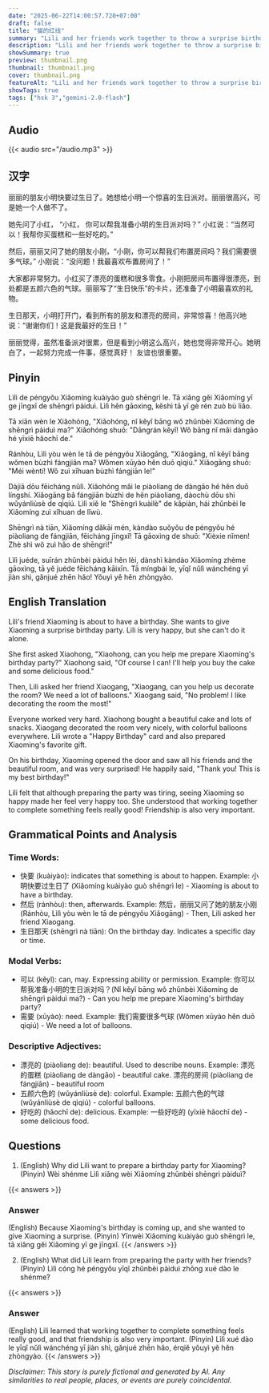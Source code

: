 ```yaml
---
date: "2025-06-22T14:00:57.720+07:00"
draft: false
title: "猫的红线"
summary: "Lili and her friends work together to throw a surprise birthday party for Xiaoming, realizing the joy of collaboration and the importance of friendship."
description: "Lili and her friends work together to throw a surprise birthday party for Xiaoming, realizing the joy of collaboration and the importance of friendship."
showSummary: true
preview: thumbnail.png
thumbnail: thumbnail.png
cover: thumbnail.png
featureAlt: "Lili and her friends work together to throw a surprise birthday party for Xiaoming, realizing the joy of collaboration and the importance of friendship."
showTags: true
tags: ["hsk 3","gemini-2.0-flash"]
---
```


## Audio
{{< audio src="/audio.mp3" >}}

## 汉字

丽丽的朋友小明快要过生日了。她想给小明一个惊喜的生日派对。丽丽很高兴，可是她一个人做不了。

她先问了小红， “小红， 你可以帮我准备小明的生日派对吗？” 小红说：“当然可以！我帮你买蛋糕和一些好吃的。”

然后，丽丽又问了她的朋友小刚，“小刚，你可以帮我们布置房间吗？我们需要很多气球。” 小刚说：“没问题！我最喜欢布置房间了！”

大家都非常努力。小红买了漂亮的蛋糕和很多零食。小刚把房间布置得很漂亮，到处都是五颜六色的气球。丽丽写了“生日快乐”的卡片，还准备了小明最喜欢的礼物。

生日那天，小明打开门，看到所有的朋友和漂亮的房间，非常惊喜！他高兴地说：“谢谢你们！这是我最好的生日！”

丽丽觉得，虽然准备派对很累，但是看到小明这么高兴，她也觉得非常开心。她明白了，一起努力完成一件事，感觉真好！ 友谊也很重要。

## Pinyin

Lìlì de péngyǒu Xiǎomíng kuàiyào guò shēngrì le. Tā xiǎng gěi Xiǎomíng yī ge jīngxǐ de shēngrì pàiduì. Lìlì hěn gāoxìng, kěshì tā yī gè rén zuò bù liǎo.

Tā xiān wèn le Xiǎohóng, "Xiǎohóng, nǐ kěyǐ bāng wǒ zhǔnbèi Xiǎomíng de shēngrì pàiduì ma?" Xiǎohóng shuō: "Dāngrán kěyǐ! Wǒ bāng nǐ mǎi dàngāo hé yīxiē hǎochī de."

Ránhòu, Lìlì yòu wèn le tā de péngyǒu Xiǎogāng, "Xiǎogāng, nǐ kěyǐ bāng wǒmen bùzhì fángjiān ma? Wǒmen xūyào hěn duō qìqiú." Xiǎogāng shuō: "Méi wèntí! Wǒ zuì xǐhuan bùzhì fángjiān le!"

Dàjiā dōu fēicháng nǔlì. Xiǎohóng mǎi le piàoliang de dàngāo hé hěn duō língshí. Xiǎogāng bǎ fángjiān bùzhì de hěn piàoliang, dàochù dōu shì wǔyánliùsè de qìqiú. Lìlì xiě le "Shēngrì kuàilè" de kǎpiàn, hái zhǔnbèi le Xiǎomíng zuì xǐhuan de lǐwù.

Shēngrì nà tiān, Xiǎomíng dǎkāi mén, kàndào suǒyǒu de péngyǒu hé piàoliang de fángjiān, fēicháng jīngxǐ! Tā gāoxìng de shuō: "Xièxie nǐmen! Zhè shì wǒ zuì hǎo de shēngrì!"

Lìlì juéde, suīrán zhǔnbèi pàiduì hěn lèi, dànshì kàndào Xiǎomíng zhème gāoxìng, tā yě juéde fēicháng kāixīn. Tā míngbái le, yīqǐ nǔlì wánchéng yī jiàn shì, gǎnjué zhēn hǎo! Yǒuyì yě hěn zhòngyào.

## English Translation

Lili's friend Xiaoming is about to have a birthday. She wants to give Xiaoming a surprise birthday party. Lili is very happy, but she can't do it alone.

She first asked Xiaohong, "Xiaohong, can you help me prepare Xiaoming's birthday party?" Xiaohong said, "Of course I can! I'll help you buy the cake and some delicious food."

Then, Lili asked her friend Xiaogang, "Xiaogang, can you help us decorate the room? We need a lot of balloons." Xiaogang said, "No problem! I like decorating the room the most!"

Everyone worked very hard. Xiaohong bought a beautiful cake and lots of snacks. Xiaogang decorated the room very nicely, with colorful balloons everywhere. Lili wrote a "Happy Birthday" card and also prepared Xiaoming's favorite gift.

On his birthday, Xiaoming opened the door and saw all his friends and the beautiful room, and was very surprised! He happily said, "Thank you! This is my best birthday!"

Lili felt that although preparing the party was tiring, seeing Xiaoming so happy made her feel very happy too. She understood that working together to complete something feels really good! Friendship is also very important.

## Grammatical Points and Analysis

### Time Words:

-  快要 (kuàiyào): indicates that something is about to happen. Example: 小明快要过生日了 (Xiǎomíng kuàiyào guò shēngrì le) - Xiaoming is about to have a birthday.
-  然后 (ránhòu): then, afterwards. Example: 然后，丽丽又问了她的朋友小刚 (Ránhòu, Lìlì yòu wèn le tā de péngyǒu Xiǎogāng) - Then, Lili asked her friend Xiaogang.
- 生日那天 (shēngrì nà tiān): On the birthday day. Indicates a specific day or time.

### Modal Verbs:

- 可以 (kěyǐ): can, may. Expressing ability or permission. Example: 你可以帮我准备小明的生日派对吗？(Nǐ kěyǐ bāng wǒ zhǔnbèi Xiǎomíng de shēngrì pàiduì ma?) - Can you help me prepare Xiaoming's birthday party?
- 需要 (xūyào): need. Example: 我们需要很多气球 (Wǒmen xūyào hěn duō qìqiú) - We need a lot of balloons.

### Descriptive Adjectives:

- 漂亮的 (piàoliang de): beautiful. Used to describe nouns. Example: 漂亮的蛋糕 (piàoliang de dàngāo) - beautiful cake. 漂亮的房间 (piàoliang de fángjiān) - beautiful room
- 五颜六色的 (wǔyánliùsè de): colorful. Example: 五颜六色的气球 (wǔyánliùsè de qìqiú) - colorful balloons.
- 好吃的 (hǎochī de): delicious. Example: 一些好吃的 (yīxiē hǎochī de) - some delicious food.

## Questions

1.  (English) Why did Lili want to prepare a birthday party for Xiaoming? (Pinyin) Wèi shénme Lìlì xiǎng wèi Xiǎomíng zhǔnbèi shēngrì pàiduì?

{{< answers >}}
### Answer
(English) Because Xiaoming's birthday is coming up, and she wanted to give Xiaoming a surprise. (Pinyin) Yīnwèi Xiǎomíng kuàiyào guò shēngrì le, tā xiǎng gěi Xiǎomíng yī ge jīngxǐ.
{{< /answers >}}

2. (English) What did Lili learn from preparing the party with her friends? (Pinyin) Lìlì cóng hé péngyǒu yīqǐ zhǔnbèi pàiduì zhōng xué dào le shénme?

{{< answers >}}
### Answer
(English) Lili learned that working together to complete something feels really good, and that friendship is also very important. (Pinyin) Lìlì xué dào le yīqǐ nǔlì wánchéng yī jiàn shì, gǎnjué zhēn hǎo, érqiě yǒuyì yě hěn zhòngyào.
{{< /answers >}}


*Disclaimer: This story is purely fictional and generated by AI. Any similarities to real people, places, or events are purely coincidental.*